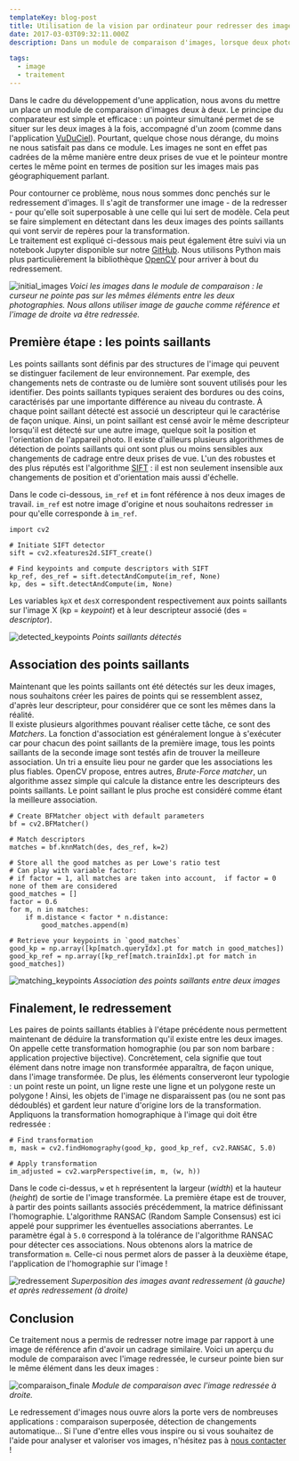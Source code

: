 ```yaml
---
templateKey: blog-post
title: Utilisation de la vision par ordinateur pour redresser des images
date: 2017-03-03T09:32:11.000Z
description: Dans un module de comparaison d'images, lorsque deux photographies ne sont pas cadrées de la même manière, non-superposable, c'est frustrant. On vous propose ici d'y remédier avec du redressement d'images par homographie.

tags:
  - image
  - traitement
---
```


Dans le cadre du développement d'une application, nous avons du mettre un place un module de comparaison d'images deux à deux. Le principe du comparateur est simple et efficace : un pointeur simultané permet de se situer sur les deux images à la fois, accompagné d'un zoom (comme dans l'application [VuDuCiel](https://makina-corpus.com/realisations/conseil-general-de-loire-atlantique)). Pourtant, quelque chose nous dérange, du moins ne nous satisfait pas dans ce module. Les images ne sont en effet pas cadrées de la même manière entre deux prises de vue et le pointeur montre certes le même point en termes de position sur les images mais pas géographiquement parlant.

Pour contourner ce problème, nous nous sommes donc penchés sur le redressement d'images. Il s'agit de transformer une image - de la redresser - pour qu'elle soit superposable à une celle qui lui sert de modèle. Cela peut se faire simplement en détectant dans les deux images des points saillants qui vont servir de repères pour la transformation.  
Le traitement est expliqué ci-dessous mais peut également être suivi via un notebook Jupyter disponible sur notre [GitHub](https://github.com/makinacorpus/tutorials/tree/master/images_adjustment). Nous utilisons Python mais plus particulièrement la bibliothèque [OpenCV](https://pypi.org/project/opencv-python/) pour arriver à bout du redressement.

![initial_images](https://makina-corpus.com/blog/metier/2019/redressement-dimage-images-de-depart-1)
_Voici les images dans le module de comparaison : le curseur ne pointe pas sur les mêmes éléments entre les deux photographies. Nous allons utiliser image de gauche comme référence et l'image de droite va être redressée._

## Première étape : les points saillants

Les points saillants sont définis par des structures de l'image qui peuvent se distinguer facilement de leur environnement. Par exemple, des changements nets de contraste ou de lumière sont souvent utilisés pour les identifier. Des points saillants typiques seraient des bordures ou des coins, caractérisés par une importante différence au niveau du contraste. À chaque point saillant détecté est associé un descripteur qui le caractérise de façon unique. Ainsi, un point saillant est censé avoir le même descripteur lorsqu'il est détecté sur une autre image, quelque soit la position et l'orientation de l'appareil photo. Il existe d'ailleurs plusieurs algorithmes de détection de points saillants qui ont sont plus ou moins sensibles aux changements de cadrage entre deux prises de vue. L'un des robustes et des plus réputés est l'algorithme [SIFT](https://robo.fish/wiki/images/5/58/Image_Features_From_Scale_Invariant_Keypoints_Lowe_2004.pdf) : il est non seulement insensible aux changements de position et d'orientation mais aussi d'échelle.  

Dans le code ci-dessous, `im_ref` et `im` font référence à nos deux images de travail. `im_ref` est notre image d'origine et nous souhaitons redresser `im` pour qu'elle corresponde à `im_ref`.


    import cv2

    # Initiate SIFT detector
    sift = cv2.xfeatures2d.SIFT_create()

    # Find keypoints and compute descriptors with SIFT
    kp_ref, des_ref = sift.detectAndCompute(im_ref, None)
    kp, des = sift.detectAndCompute(im, None)

Les variables `kpX` et `desX` correspondent respectivement aux points saillants sur l'image X (kp = _keypoint_) et à leur descripteur associé (des = _descriptor_).

![detected_keypoints](https://makina-corpus.com/blog/metier/2019/redressement-dimage-points-cles)
_Points saillants détectés_

## Association des points saillants

Maintenant que les points saillants ont été détectés sur les deux images, nous souhaitons créer les paires de points qui se ressemblent assez, d'après leur descripteur, pour considérer que ce sont les mêmes dans la réalité.  
Il existe plusieurs algorithmes pouvant réaliser cette tâche, ce sont des _Matchers_. La fonction d'association est généralement longue à s'exécuter car pour chacun des point saillants de la première image, tous les points saillants de la seconde image sont testés afin de trouver la meilleure association. Un tri a ensuite lieu pour ne garder que les associations les plus fiables.
OpenCV propose, entres autres, _Brute-Force matcher_, un algorithme assez simple qui calcule la distance entre les descripteurs des points saillants. Le point saillant le plus proche est considéré comme étant la meilleure association.

    # Create BFMatcher object with default parameters
    bf = cv2.BFMatcher()

    # Match descriptors
    matches = bf.knnMatch(des, des_ref, k=2)

    # Store all the good matches as per Lowe's ratio test
    # Can play with variable factor:
    # if factor = 1, all matches are taken into account,  if factor = 0 none of them are considered
    good_matches = []
    factor = 0.6
    for m, n in matches:
        if m.distance < factor * n.distance:
            good_matches.append(m)

    # Retrieve your keypoints in `good_matches`
    good_kp = np.array([kp[match.queryIdx].pt for match in good_matches])
    good_kp_ref = np.array([kp_ref[match.trainIdx].pt for match in good_matches])

![matching_keypoints](https://makina-corpus.com/blog/metier/2019/redressement-dimage-matching)
_Association des points saillants entre deux images_

## Finalement, le redressement

Les paires de points saillants établies à l'étape précédente nous permettent maintenant de déduire la transformation qu'il existe entre les deux images. On appelle cette transformation homographie (ou par son nom barbare : application projective bijective). Concrètement, cela signifie que tout élément dans notre image non transformée apparaîtra, de façon unique, dans l'image transformée. De plus, les éléments conserveront leur typologie : un point reste un point, un ligne reste une ligne et un polygone reste un polygone ! Ainsi, les objets de l'image ne disparaissent pas (ou ne sont pas dédoublés) et gardent leur nature d'origine lors de la transformation.  
Appliquons la transformation homographique à l'image qui doit être redressée :

    # Find transformation
    m, mask = cv2.findHomography(good_kp, good_kp_ref, cv2.RANSAC, 5.0)

    # Apply transformation
    im_adjusted = cv2.warpPerspective(im, m, (w, h))

Dans le code ci-dessus, `w` et `h` représentent la largeur (_width_) et la hauteur (_height_) de sortie de l'image transformée. 
La première étape est de trouver, à partir des points saillants associés précédemment, la matrice définissant l'homographie. L'algorithme RANSAC (Random Sample Consensus) est ici appelé pour supprimer les éventuelles associations aberrantes. Le paramètre égal à `5.0` correspond à la tolérance de l'algorithme RANSAC pour détecter ces associations. Nous obtenons alors la matrice de transformation `m`.  Celle-ci nous permet alors de passer à la deuxième étape, l'application de l'homographie sur l'image !

![redressement](https://makina-corpus.com/blog/metier/2019/redressement-dimage-overlay)
_Superposition des images avant redressement (à gauche) et après redressement (à droite)_

## Conclusion

Ce traitement nous a permis de redresser notre image par rapport à une image de référence afin d'avoir un cadrage similaire. Voici un aperçu du module de comparaison avec l'image redressée, le curseur pointe bien sur le même élément dans les deux images :

![comparaison_finale](https://makina-corpus.com/blog/metier/2019/redressement-dimage-comparaison-finale)
_Module de comparaison avec l'image redressée à droite._

Le redressement d'images nous ouvre alors la porte vers de nombreuses applications : comparaison superposée, détection de changements automatique... Si l'une d'entre elles vous inspire ou si vous souhaitez de l'aide pour analyser et valoriser vos images, n'hésitez pas à <a href="mailto:contact@makina-corpus.com" class="btn">nous contacter</a> !